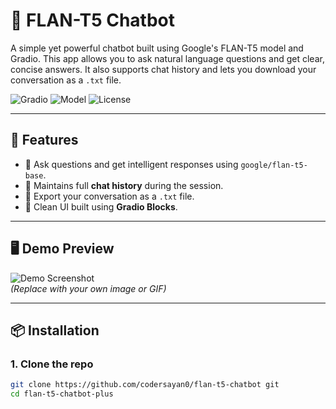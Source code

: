 # 🧠 FLAN-T5 Chatbot

A simple yet powerful chatbot built using Google's FLAN-T5 model and Gradio. This app allows you to ask natural language questions and get clear, concise answers. It also supports chat history and lets you download your conversation as a `.txt` file.

![Gradio](https://img.shields.io/badge/UI-Gradio-ffb86c)
![Model](https://img.shields.io/badge/Model-FLAN--T5-blue)
![License](https://img.shields.io/badge/license-MIT-green)

---

## 🚀 Features

- 🔎 Ask questions and get intelligent responses using `google/flan-t5-base`.
- 💬 Maintains full **chat history** during the session.
- 📁 Export your conversation as a `.txt` file.
- 🧱 Clean UI built using **Gradio Blocks**.

---

## 🖥️ Demo Preview

![Demo Screenshot](https://github.com/yourusername/flan-t5-chatbot/assets/flan-t5.png)  
*(Replace with your own image or GIF)*

---

## 📦 Installation

### 1. Clone the repo
```bash
git clone https://github.com/codersayan0/flan-t5-chatbot git
cd flan-t5-chatbot-plus
